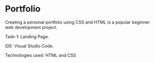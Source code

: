 # Portfolio
Creating a personal portfolio using CSS and HTML is a popular beginner web development project.

Task-1: Landing Page.

IDE: Visual Studio Code.

Technologies used: HTML and CSS
